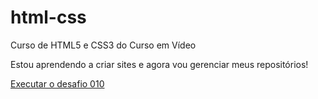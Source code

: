 # html-css
 Curso de HTML5 e CSS3 do Curso em Vídeo

 Estou aprendendo a criar sites e agora vou gerenciar meus repositórios!

 <a href= "https://joao-lucas12.github.io/html-css/desafios/d010/bugdroid.html">Executar o desafio 010 </a>
